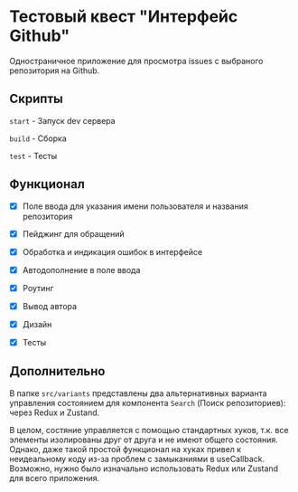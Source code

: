 # Тестовый квест "Интерфейс Github"

Одностраничное приложение для просмотра issues с выбраного репозитория на Github.

## Скрипты

`start` - Запуск dev сервера

`build` - Сборка

`test` - Тесты

## Функционал

- [x] Поле ввода для указания имени пользователя и названия репозитория

- [x] Пейджинг для обращений

- [x] Обработка и индикация ошибок в интерфейсе

- [x] Автодополнение в поле ввода

- [x] Роутинг

- [x] Вывод автора

- [x] Дизайн

- [x] Тесты

## Дополнительно

В папке `src/variants` представлены два альтернативных варианта управления состоянием для компонента `Search` (Поиск репозиториев): через Redux и Zustand.

В целом, состяние управляется с помощью стандартных хуков, т.к. все элементы изолированы друг от друга и не имеют общего состояния. Однако, даже такой простой функционал на хуках привел к неидеальному коду из-за проблем с замыканиями в useCallback. Возможно, нужно было изначально использовать Redux или Zustand для всего приложения.
